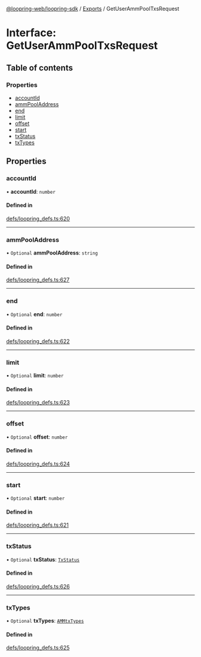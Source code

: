 [@loopring-web/loopring-sdk](../README.md) / [Exports](../modules.md) / GetUserAmmPoolTxsRequest

# Interface: GetUserAmmPoolTxsRequest

## Table of contents

### Properties

- [accountId](GetUserAmmPoolTxsRequest.md#accountid)
- [ammPoolAddress](GetUserAmmPoolTxsRequest.md#ammpooladdress)
- [end](GetUserAmmPoolTxsRequest.md#end)
- [limit](GetUserAmmPoolTxsRequest.md#limit)
- [offset](GetUserAmmPoolTxsRequest.md#offset)
- [start](GetUserAmmPoolTxsRequest.md#start)
- [txStatus](GetUserAmmPoolTxsRequest.md#txstatus)
- [txTypes](GetUserAmmPoolTxsRequest.md#txtypes)

## Properties

### accountId

• **accountId**: `number`

#### Defined in

[defs/loopring_defs.ts:620](https://github.com/Loopring/loopring_sdk/blob/6d0be7c/src/defs/loopring_defs.ts#L620)

___

### ammPoolAddress

• `Optional` **ammPoolAddress**: `string`

#### Defined in

[defs/loopring_defs.ts:627](https://github.com/Loopring/loopring_sdk/blob/6d0be7c/src/defs/loopring_defs.ts#L627)

___

### end

• `Optional` **end**: `number`

#### Defined in

[defs/loopring_defs.ts:622](https://github.com/Loopring/loopring_sdk/blob/6d0be7c/src/defs/loopring_defs.ts#L622)

___

### limit

• `Optional` **limit**: `number`

#### Defined in

[defs/loopring_defs.ts:623](https://github.com/Loopring/loopring_sdk/blob/6d0be7c/src/defs/loopring_defs.ts#L623)

___

### offset

• `Optional` **offset**: `number`

#### Defined in

[defs/loopring_defs.ts:624](https://github.com/Loopring/loopring_sdk/blob/6d0be7c/src/defs/loopring_defs.ts#L624)

___

### start

• `Optional` **start**: `number`

#### Defined in

[defs/loopring_defs.ts:621](https://github.com/Loopring/loopring_sdk/blob/6d0be7c/src/defs/loopring_defs.ts#L621)

___

### txStatus

• `Optional` **txStatus**: [`TxStatus`](../enums/TxStatus.md)

#### Defined in

[defs/loopring_defs.ts:626](https://github.com/Loopring/loopring_sdk/blob/6d0be7c/src/defs/loopring_defs.ts#L626)

___

### txTypes

• `Optional` **txTypes**: [`AMMtxTypes`](../enums/AMMtxTypes.md)

#### Defined in

[defs/loopring_defs.ts:625](https://github.com/Loopring/loopring_sdk/blob/6d0be7c/src/defs/loopring_defs.ts#L625)
